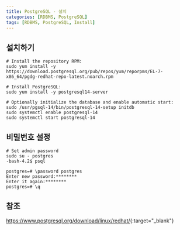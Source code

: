 ```yaml
---
title: PostgreSQL - 설치
categories: [RDBMS, PostgreSQL]
tags: [RDBMS, PostgreSQL, Install]
---
```


## 설치하기

```shell
# Install the repository RPM:
sudo yum install -y https://download.postgresql.org/pub/repos/yum/reporpms/EL-7-x86_64/pgdg-redhat-repo-latest.noarch.rpm

# Install PostgreSQL:
sudo yum install -y postgresql14-server

# Optionally initialize the database and enable automatic start:
sudo /usr/pgsql-14/bin/postgresql-14-setup initdb
sudo systemctl enable postgresql-14
sudo systemctl start postgresql-14
```

## 비밀번호 설정

```shell
# Set admin password
sudo su - postgres
-bash-4.2$ psql

postgres=# \password postgres
Enter new password:********
Enter it again:********
postgres=# \q
```

## 참조
<https://www.postgresql.org/download/linux/redhat/>{:target="_blank"}
